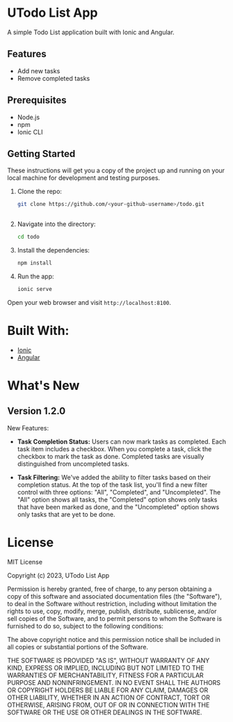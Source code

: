 # UTodo List App

A simple Todo List application built with Ionic and Angular.

## Features

- Add new tasks
- Remove completed tasks

## Prerequisites

- Node.js
- npm
- Ionic CLI

## Getting Started

These instructions will get you a copy of the project up and running on your local machine for development and testing purposes.

1. Clone the repo:

   ```bash
   git clone https://github.com/<your-github-username>/todo.git
  
2. Navigate into the directory:
    ```bash
    cd todo
    
3. Install the dependencies:
    ```bash
    npm install
    
4. Run the app:
    ```bash
    ionic serve
    
Open your web browser and visit `http://localhost:8100`.

# Built With:
* [Ionic](https://ionicframework.com/)
* [Angular](https://angular.io/)

# What's New
## Version 1.2.0
New Features:

- **Task Completion Status:** Users can now mark tasks as completed. Each task item includes a checkbox. When you complete a task, click the checkbox to mark the task as done. Completed tasks are visually distinguished from uncompleted tasks.

- **Task Filtering:** We've added the ability to filter tasks based on their completion status. At the top of the task list, you'll find a new filter control with three options: "All", "Completed", and "Uncompleted". The "All" option shows all tasks, the "Completed" option shows only tasks that have been marked as done, and the "Uncompleted" option shows only tasks that are yet to be done.



# License
MIT License

Copyright (c) 2023, UTodo List App

Permission is hereby granted, free of charge, to any person obtaining a copy
of this software and associated documentation files (the "Software"), to deal
in the Software without restriction, including without limitation the rights
to use, copy, modify, merge, publish, distribute, sublicense, and/or sell
copies of the Software, and to permit persons to whom the Software is
furnished to do so, subject to the following conditions:

The above copyright notice and this permission notice shall be included in all
copies or substantial portions of the Software.

THE SOFTWARE IS PROVIDED "AS IS", WITHOUT WARRANTY OF ANY KIND, EXPRESS OR
IMPLIED, INCLUDING BUT NOT LIMITED TO THE WARRANTIES OF MERCHANTABILITY,
FITNESS FOR A PARTICULAR PURPOSE AND NONINFRINGEMENT. IN NO EVENT SHALL THE
AUTHORS OR COPYRIGHT HOLDERS BE LIABLE FOR ANY CLAIM, DAMAGES OR OTHER
LIABILITY, WHETHER IN AN ACTION OF CONTRACT, TORT OR OTHERWISE, ARISING FROM,
OUT OF OR IN CONNECTION WITH THE SOFTWARE OR THE USE OR OTHER DEALINGS IN THE
SOFTWARE.

